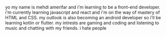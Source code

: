 yo 
my name is mehdi amerifar and i'm learning to be a front-end developer.
i'm currently learning javascript and react and i'm on the way of mastery of HTML and CSS.
my outlook is also becoming an android developer so i'll be learning kotlin or flutter.
my intrests are gaming and coding and listening to music and chatting with my friends.
i hate people
